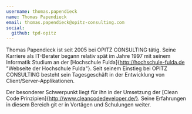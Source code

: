 ```yaml
---
username: thomas.papendieck
name: Thomas Papendieck
email: thomas.papendieck@opitz-consulting.com
social:
  github: tpd-opitz
---
```


Thomas Papendieck ist seit 2005 bei OPITZ CONSULTING tätig.
Seine Karriere als IT-Berater begann relativ spät im Jahre 1997 mit seinem Informatik Studium an der [Hochschule Fulda]{http://hochschule-fulda.de "Webseite der Hochschule Fulda"}.
Seit seinem Einstieg bei OPITZ CONSULTING besteht sein Tagesgeschäft in der Entwicklung von Client/Server-Applikationen.

Der besonderer Schwerpunkt liegt für ihn in der Umsetzung der [Clean Code Prinzipien]{http://www.cleancodedeveloper.de/}.
Seine Erfahrungen in diesem Bereich git er in Vortägen und Schulungen weiter.